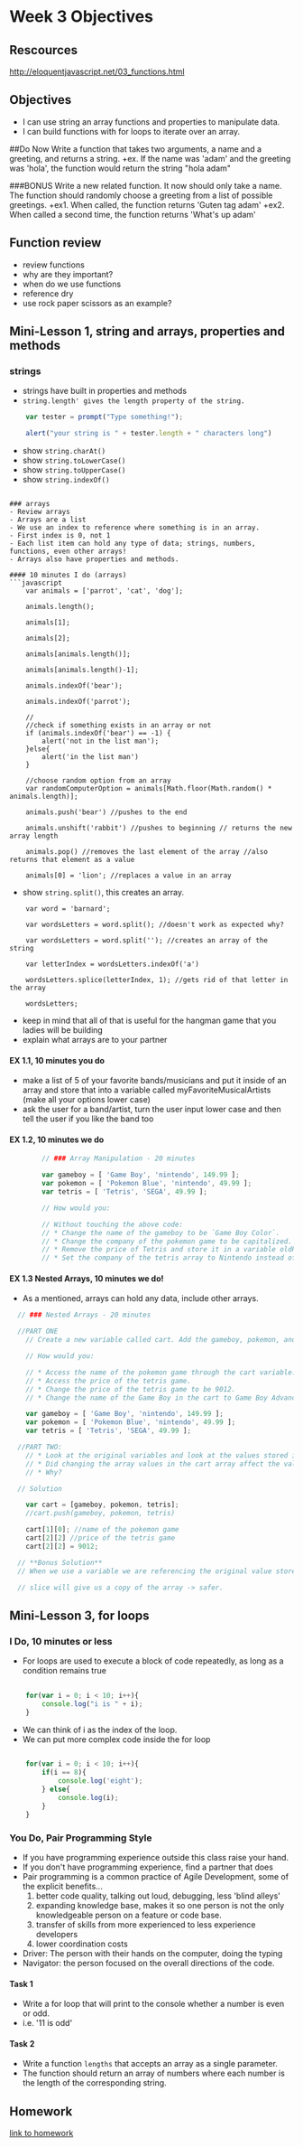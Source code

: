 
# Week 3 Objectives

## Rescources
http://eloquentjavascript.net/03_functions.html

## Objectives
- I can use string an array functions and properties to manipulate data.
- I can build functions with for loops to iterate over an array.

##Do Now
Write a function that takes two arguments, a name and a greeting, and returns a string.
+ex. If the name was 'adam' and the greeting was 'hola', the function would return the string "hola adam"

###BONUS
Write a new related function. It now should only take a name. The function should randomly choose a greeting from a list of possible greetings. 
+ex1. When called, the function returns 'Guten tag adam'
+ex2. When called a second time, the function returns 'What's up adam'

## Function review
- review functions
- why are they important?
- when do we use functions
- reference dry
- use rock paper scissors as an example?

## Mini-Lesson 1, string and arrays, properties and methods
### strings
- strings have built in properties and methods
- `string.length' gives the length property of the string.`

```javascript
	var tester = prompt("Type something!");

	alert("your string is " + tester.length + " characters long")
```
- show `string.charAt()`
- show `string.toLowerCase()`
- show `string.toUpperCase()`
- show `string.indexOf()`
```

### arrays
- Review arrays
- Arrays are a list
- We use an index to reference where something is in an array. 
- First index is 0, not 1 
- Each list item can hold any type of data; strings, numbers, functions, even other arrays!
- Arrays also have properties and methods.

#### 10 minutes I do (arrays)
```javascript
	var animals = ['parrot', 'cat', 'dog'];

	animals.length();

	animals[1];

	animals[2];

	animals[animals.length()];
	
	animals[animals.length()-1];

	animals.indexOf('bear'); 

	animals.indexOf('parrot'); 

	//
	//check if something exists in an array or not
	if (animals.indexOf('bear') == -1) {
		alert('not in the list man');
	}else{
		alert('in the list man')
	}

	//choose random option from an array
	var randomComputerOption = animals[Math.floor(Math.random() * animals.length)];

	animals.push('bear') //pushes to the end

	animals.unshift('rabbit') //pushes to beginning // returns the new array length

	animals.pop() //removes the last element of the array //also returns that element as a value

	animals[0] = 'lion'; //replaces a value in an array
```

- show `string.split()`, this creates an array.

```javacript
	var word = 'barnard';

	var wordsLetters = word.split(); //doesn't work as expected why?

	var wordsLetters = word.split(''); //creates an array of the string 

	var letterIndex = wordsLetters.indexOf('a')

	wordsLetters.splice(letterIndex, 1); //gets rid of that letter in the array

	wordsLetters;

```

- keep in mind that all of that is useful for the hangman game that you ladies will be building
- explain what arrays are to your partner

#### EX 1.1, 10 minutes you do
- make a list of 5 of your favorite bands/musicians and put it inside of an array and store that into a variable called myFavoriteMusicalArtists (make all your options lower case)
- ask the user for a band/artist, turn the user input lower case and then tell the user if you like the band too

#### EX 1.2, 10 minutes we do
```javascript
		// ### Array Manipulation - 20 minutes

		var gameboy = [ 'Game Boy', 'nintendo', 149.99 ];
		var pokemon = [ 'Pokemon Blue', 'nintendo', 49.99 ];
		var tetris = [ 'Tetris', 'SEGA', 49.99 ];

		// How would you:

		// Without touching the above code:
		// * Change the name of the gameboy to be `Game Boy Color`.
		// * Change the company of the pokemon game to be capitalized.
		// * Remove the price of Tetris and store it in a variable oldPrice, then put in a new price 9000.99 into the tetris array.
		// * Set the company of the tetris array to Nintendo instead of SEGA
```

#### EX 1.3 Nested Arrays, 10 minutes we do!
- As a mentioned, arrays can hold any data, include other arrays. 
```javascript
  // ### Nested Arrays - 20 minutes

  //PART ONE
	// Create a new variable called cart. Add the gameboy, pokemon, and tetris arrays into the cart array.

	// How would you:

	// * Access the name of the pokemon game through the cart variable.
	// * Access the price of the tetris game.
	// * Change the price of the tetris game to be 9012.
	// * Change the name of the Game Boy in the cart to Game Boy Advance.

	var gameboy = [ 'Game Boy', 'nintendo', 149.99 ];
	var pokemon = [ 'Pokemon Blue', 'nintendo', 49.99 ];
	var tetris = [ 'Tetris', 'SEGA', 49.99 ];

  //PART TWO:
	// * Look at the original variables and look at the values stored in the cart array.
	// * Did changing the array values in the cart array affect the values of the original arrays?
	// * Why?

  // Solution

	var cart = [gameboy, pokemon, tetris];
	//cart.push(gameboy, pokemon, tetris)

	cart[1][0]; //name of the pokemon game
	cart[2][2] //price of the tetris game
	cart[2][2] = 9012; 

  // **Bonus Solution**
  // When we use a variable we are referencing the original value stored there. Cart is just an array, holding references to the three original arrays. If we change the arrays within cart it is the same as changing the original arrays directly.

  // slice will give us a copy of the array -> safer.
```

## Mini-Lesson 3, for loops
### I Do, 10 minutes or less
- For loops are used to execute a block of code repeatedly, as long as a condition remains true
```javascript
	
	for(var i = 0; i < 10; i++){
		console.log("i is " + i);
	}
```
- We can think of i as the index of the loop.
- We can put more complex code inside the for loop

```javascript
	
	for(var i = 0; i < 10; i++){
		if(i == 8){
			console.log('eight');
		} else{
			console.log(i);
		}
	}
```

### You Do, Pair Programming Style
- If you have programming experience outside this class raise your hand.
- If you don't have programming experience, find a partner that does
- Pair programming is a common practice of Agile Development, some of the explicit benefits...
	1. better code quality, talking out loud, debugging, less 'blind alleys'
	2. expanding knowledge base, makes it so one person is not the only knowledgeable person on a feature or code base.
	3. transfer of skills from more experienced to less experience developers
	4. lower coordination costs
- Driver: The person with their hands on the computer, doing the typing
- Navigator: the person focused on the overall directions of the code. 

#### Task 1
- Write a for loop that will print to the console whether a number is even or odd.
- i.e. '11 is odd'

#### Task 2
- Write a function `lengths` that accepts an array as a single parameter.
- The function should return an array of numbers where each number is the length of the corresponding string.


## Homework
[link to homework](https://github.com/ADDA-js/F_2016_JS_HW/tree/master/w3-strings-arrays)








